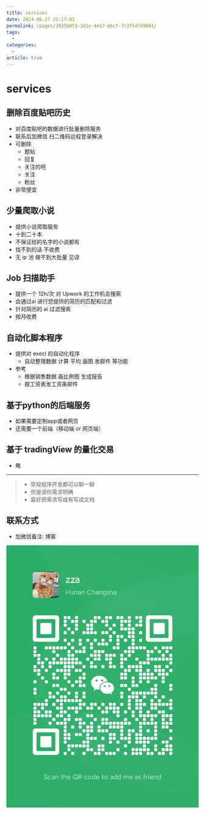 ```yaml
---
title: services
date: 2024-06-27 21:17:03
permalink: /pages/2935b853-3d1e-4e17-b6cf-7c3f5d749081/
tags:
  - 
categories:
  - 
article: true
---
```


# services

## 删除百度贴吧历史

- 对百度贴吧的数据进行批量删除服务
- 联系后加微信 扫二维码远程登录解决
- 可删除
  - 题帖
  - 回复
  - 关注的吧
  - 关注
  - 粉丝
- 非常便宜

## 少量爬取小说

- 提供小说爬取服务
- 十到二十本
- 不保证给的名字的小说都有
- 找不到的话 不收费
- 无 ip 池 做不到大批量 见谅

## Job 扫描助手

- 提供一个 12h/次 对 Upwork 的工作机会搜索
- 会通过ai 进行您提供的简历的匹配和过滤
- 针对简历的 ai 过滤搜索
- 按月收费

## 自动化脚本程序

- 提供对 execl 的自动化程序
  - 自动整理数据 计算 平均 画图 发邮件 等功能
- 参考
  - 根据销售数据 画比例图 生成报告
  - 按工资表发工资条邮件

## 基于python的后端服务

- 如果需要定制app或者网页
- 还需要一个前端（移动端 or 网页端）

## 基于 tradingView 的量化交易

- 略

---

> - 常规程序开发都可以聊一聊
> - 但是请你需求明确
> - 最好把需求写成有写成文档

## 联系方式

- 加微信备注: 博客

![](../images/2024-06-27-21-07-26.png)
